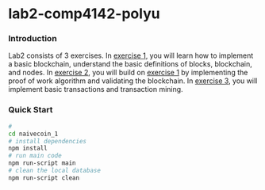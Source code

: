 # lab2-comp4142-polyu

### Introduction
Lab2 consists of 3 exercises. In [exercise 1](./naivecoin_1/), you will learn how to implement a basic blockchain, understand the basic definitions of blocks, blockchain, and nodes. In [exercise 2](./naivecoin_2/), you will build on [exercise 1](./naivecoin_1/) by implementing the proof of work algorithm and validating the blockchain. In [exercise 3](./naivecoin_3/), you will implement basic transactions and transaction mining.


### Quick Start
```sh
#
cd naivecoin_1
# install dependencies
npm install 
# run main code 
npm run-script main
# clean the local database
npm run-script clean
```
